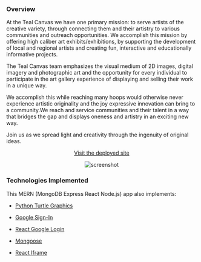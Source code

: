 ### Overview

At the Teal Canvas we have one primary mission: to serve artists of the creative variety, through connecting them and their artistry to various communities and outreach opportunities. We accomplish this mission by offering high caliber art exhibits/exhibitions, by supporting the development of local and regional artists and creating fun, interactive and educationally informative projects.

The Teal Canvas team emphasizes the visual medium of 2D images, digital imagery and photographic art and the opportunity for every individual to participate in the art gallery experience of displaying and selling their work in a unique way.

We accomplish this while reaching many hoops would otherwise never experience artistic originality and the joy expressive innovation can bring to a community.We reach and service communities and their talent in a way that bridges the gap and displays oneness and artistry in an exciting new way.

Join us as we spread light and creativity through the ingenuity of original ideas.

<p align="center"><a href=https://https://teal-canvas.herokuapp.com> Visit the deployed site</a></p>

<p align="center">
  <img alt="screenshot" src=https://github.com/alex-engelmann/project-3/blob/master/misc/homepage.PNG>
</p>


### Technologies Implemented

This MERN (MongoDB Express React Node.js) app also implements:

   * [Python Turtle Graphics](https://docs.python.org/3.3/library/turtle.html)

   * [Google Sign-In](https://developers.google.com/identity/sign-in/web/)

   * [React Google Login](https://www.npmjs.com/package/react-google-login)
   
   * [Mongoose](https://mongoosejs.com/)
   
   * [React Iframe](https://www.npmjs.com/package/react-iframe)

 
